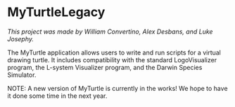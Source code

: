 # MyTurtleLegacy

*This project was made by William Convertino, Alex Desbans, and Luke Josephy.*

The MyTurtle application allows users to write and run scripts for a virtual drawing turtle. It includes compatibility with the standard LogoVisualizer program, 
the L-system Visualizer program, and the Darwin Species Simulator.

NOTE:
A new version of MyTurtle is currently in the works! We hope to have it done some time in the next year.
